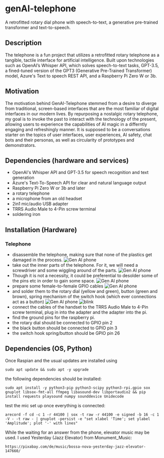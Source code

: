 # genAI-telephone
A retrofitted rotary dial phone with speech-to-text, a generative pre-trained transformer and text-to-speech.


## Description

The telephone is a fun project that utilizes a retrofitted rotary telephone as a tangible, tactile interface for artificial intelligence. Built upon  technologies such as OpenAI’s Whisper API, which solves speech-to-text tasks, GPT-3.5, a fined-tuned version of the GPT3 (Generative Pre-Trained Transformer) model, Azure's Text to speech REST API, and a Raspberry Pi Zero W or 3b.

## Motivation

The motivation behind GenAI-Telephone stemmed from a desire to diverge from traditional, screen-based interfaces that are the most familiar of digital interfaces in our modern lives. By repurposing a nostalgic rotary telephone, my goal is to invoke the past to interact with the technology of the present, allowing users to experience the capabilities of AI magic in a differntly engaging and refreshingly manner. It is supposed to be a conversations starter on the topics of user interfaces, user experiences, AI safety, chat bots and their personas, as well as circularity of prototypes and demonstrators.

## Dependencies (hardware and services)

- OpenAI's Whisper API and GPT-3.5 for speech recognition and text generation
- Azure's Text-To-Speech API for clear and natural language output
- Raspberry Pi Zero W or 3b and later
- a rotary telephone
- a microphone from an old headset
- 2in1 mic/audio USB adapter
- TRRS Audio Male to 4-Pin screw terminal
- soldering iron

## Installation (Hardware)
### Telephone
- disassemble the telephone, making sure that none of the plastics get damaged in the process. ![Gen AI phone](https://github.com/030jmk/genAI-telephone/assets/12104518/fac9759b-9a14-4b8e-bb69-40cd93190d02)
- take out the inner parts of the telephone. For it, we will need a screwdriver and some wiggling around of the parts. ![Gen AI phone](https://github.com/030jmk/genAI-telephone/assets/12104518/a9971768-f7bf-4330-8856-841b252af074)
- Though it is not a necessity, it could be preferential to desolder some of the pins etc in order to gain some space. ![Gen AI phone](https://github.com/030jmk/genAI-telephone/assets/12104518/394a40c5-ee7e-48f8-a2a4-47476f8cab7c)
- prepare some female-to-female GPIO cables ![Gen AI phone](https://github.com/030jmk/genAI-telephone/assets/12104518/c6558dbe-d92f-498c-aa46-c02d2cf5fb0b)
- and solder them to the rotary dial (yellow and green), button (green and brown), spring mechanism of the switch hook (which ever connections act as a button) ![Gen AI phone](https://github.com/030jmk/genAI-telephone/assets/12104518/9df8d39a-2e33-4763-8073-d863b3467d32) ![blink](https://github.com/030jmk/genAI-telephone/assets/12104518/46dc766c-8c7d-4dc1-a9d2-a95cd705320e)
- connect the cables of the handset to the TRRS Audio Male to 4-Pin screw terminal, plug in into the adapter and the adapter into the pi.
- find the ground pins for the raspberry pi.
- the rotary dial should be connected to GPIO pin 2
- the black button should be connected to GPIO pin 3
- the switch hook spring/button should be GPIO pin 26

## Dependencies (OS, Python)
Once Raspian and the usual updates are installed using 

    sudo apt update && sudo apt -y upgrade
the following dependencies should be installed:

    sudo apt install -y python3-pip python3-scipy python3-rpi.gpio sox gnuplot libsox-fmt-all ffmpeg libasound-dev libportaudio2 && pip install requests playsound numpy sounddevice Unidecode 

test the mic set up once everything is connected:

    arecord -f cd -c 1 -r 44100 | sox -t raw -r 44100 -e signed -b 16 -c 1 -V - -t raw - | gnuplot -persist -e "set xlabel 'Time'; set ylabel 'Amplitude'; plot '-' with lines"


While the waiting for an answer from the phone, elevator music may be used. I used Yesterday (Jazz Elevator) from Monument_Music:
    
    https://pixabay.com/de/music/bossa-nova-yesterday-jazz-elevator-147660/












